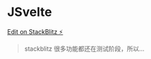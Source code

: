 # JSvelte

[Edit on StackBlitz ⚡️](https://stackblitz.com/edit/svelteforvite)


> stackblitz 很多功能都还在测试阶段，所以...